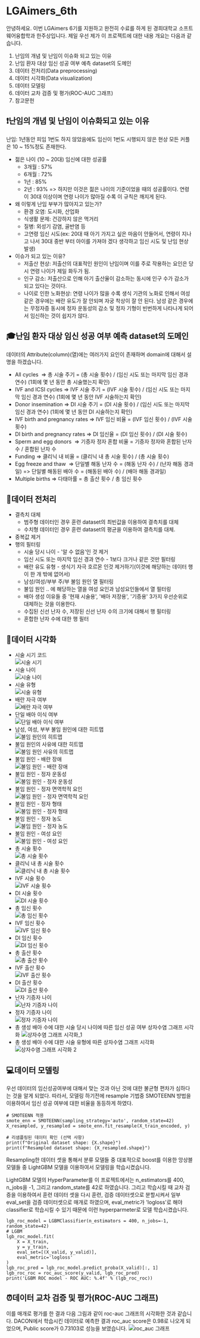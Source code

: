 # LGAimers_6th

안녕하세요. 이번 LGAimers 6기를 지원하고 완전히 수료를 하게 된 경희대학교 소프트웨어융합학과 한주상입니다. 제일 우선 제가 이 프로젝트에 대한 내용 개요는 다음과 같습니다.

1. 난임의 개념 및 난임이 이슈화 되고 있는 이유
2. 난임 환자 대상 임신 성공 여부 예측 dataset의 도메인
3. 데이터 전처리(Data preprocessing)
4. 데이터 시각화(Data visualization)
5. 데이터 모델링
6. 데이터 교차 검증 및 평가(ROC-AUC 그래프)
7. 참고문헌

## ❗난임의 개념 및 난임이 이슈화되고 있는 이유

난임: 1년동안 피임 1번도 하지 않았음에도 임신이 1번도 시행되지 않은 현상
모든 커플은 10 ~ 15%정도 존재한다.

+ 젊은 나이 (10 ~ 20대) 임신에 대한 성공률
  - 3개월 : 57%
  - 6개월 : 72%
  - 1년 : 85%
  - 2년 : 93%
    => 하지만 이것은 젊은 나이의 기준이었을 때의 성공률이다. 연령이 30대 이상이며 연령 나이가 많아질 수록 이 규칙은 깨지게 된다.
+ 왜 이렇게 난임 부부가 많아지고 있는가?
  - 환경 오염: 도시화, 산업화
  - 식생활 문제: 건강하지 않은 먹거리
  - 질병: 외성기 감염, 골반염 등
  - 고연령 임신 시도(ex: 20대 때 아기 가지고 싶은 마음이 안들어서, 연령이 지나고 나서 30대 중반 부터 아이를 가져야 겠다 생각하고 임신 시도 및 난임 현상 발생)
+ 이슈가 되고 있는 이유?
  - 저출산 현상: 저출산의 대표적인 원인이 난임이며 이를 주로 작용하는 요인은 당시 연령 나이가 제일 화두가 됨.
  - 인구 감소: 저출산으로 인해 아기 출산율이 감소하는 동시에 인구 수가 감소가 되고 있다는 것이다.
  - 나이로 인한 노화현상: 연령 나이가 많을 수록 생식 기관의 노화로 인해서 여성 같은 경우에는 배란 유도가 잘 안되며 자궁 착상이 잘 안 된다. 남성 같은 경우에는 무정자증 동시에 정자 운동성의 감소 및 정자 기형이 빈번하게 나타나게 되어서 임신하는 것이 쉽지가 않다.

## 🎓난임 환자 대상 임신 성공 여부 예측 dataset의 도메인
데이터의 Attribute(column)(열)에는 여러가지 요인이 존재하며 domain에 대해서 설명을 하겠습니다.
+ All cycles 
=> 총 시술 주기 = (총 시술 횟수) / (임신 시도 또는 마지막 임신 경과 연수) (1회에 몇 년 동안 총 시술했는지 확인)
+ IVF and ICSI cycles 
=> IVF 시술 주기 = (IVF 시술 횟수) / (임신 시도 또는 마지막 임신 경과 연수) (1회에 몇 년 동안 IVF 시술하는지 확인) 
+ Donor insemination
=> DI 시술 주기 = (DI 시술 횟수) / (임신 시도 또는 마지막 임신 경과 연수) (1회에 몇 년 동안 DI 시술하는지 확인) 
+ IVF birth and pregnancy rates
=> IVF 임신 비율 = (IVF 임신 횟수) / (IVF 시술 횟수)
+ DI birth and pregnancy rates 
=> DI 임신율 = (DI 임신 횟수) / (DI 시술 횟수) 
+ Sperm and egg donors 
=> 기증자 정자 혼합 비율 = 기증자 정자와 혼합된 난자 수 / 혼합된 난자 수
+ Funding
=> 클리닉 내 비율 = (클리닉 내 총 시술 횟수) / (총 시술 횟수)
+ Egg freeze and thaw 
=> 단일별 해동 난자 수 = (해동 난자 수) / (난자 해동 경과일)
=> 단일별 해동된 배아 수 = (해동된 배아 수) /  (배아 해동 경과일)
+ Multiple births 
=> 다태아률 = 총 출산 횟수 / 총 임신 횟수

## 🔎데이터 전처리

+ 결측치 대체
  - 범주형 데이터인 경우 훈련 dataset의 최빈값을 이용하여 결측치를 대체
  - 수치형 데이터인 경우 훈련 dataset의 평균을 이용하여 결측치를 대체.
+ 중복값 제거
+ 행의 필터링
  - 시술 당시 나이 - '알 수 없음'인 것 제거
  - 임신 시도 또는 마지막 임신 경과 연수 - 1보다 크거나 같은 것만 필터링
  - 배란 유도 유형 - 생식기 자극 호르몬 인것 제거하기(이것에 해당하는 데이터 행이 한 개 밖에 없어서)
  - 남성/여성/부부 주/부 불임 원인 열 필터링
  - 불임 원인 .. 에 해당하는 열을 여성 요인과 남성요인들에서 열 필터링
  - 배아 생성 이유들 중 '현재 시술용', '배아 저장용', '기증용' 3가지 우선순위로 대체하는 것을 이용한다.
  - 수집된 신선 난자 수, 저장된 신선 난자 수의 크기에 대해서 행 필터링
  - 혼합한 난자 수에 대한 행 필터

## 📸데이터 시각화

- 시술 시기 코드<br>
  ![시술 시기](image/cycle_year.png)
- 시술 나이<br>
  ![시술 나이](image/cycle_age.png)
- 시술 유형<br>
  ![시술 유형](image/cycle_type.png)
- 배란 자극 여부<br>
  ![배란 자극 여부](image/ovulation_stimulation.png)
- 단일 배아 이식 여부<br>
  ![단일 배아 이식 여부](image/similar_embryo.png)
- 남성, 여성, 부부 불임 원인에 대한 히트맵<br>
  ![불임 원인의 히트맵](image/cause_heatmap.png)
- 불임 원인의 사유에 대한 히트맵<br>
  ![불임 원인 사유의 히트맵](image/cause_heatmap_2.png)
- 불임 원인 - 배란 장애<br>
  ![불임 원인 - 배란 장애](image/cause_ovulation.png)
- 불임 원인 - 정자 운동성<br>
  ![불임 원인 - 정자 운동성](image/cause_sperm_exercise.png)
- 불임 원인 - 정자 면역학적 요인<br>
  ![불임 원인 - 정자 면역학적 요인](image/cause_sperm_factor.png)
- 불임 원인 - 정자 형태<br>
  ![불임 원인 - 정자 형태](image/cause_sperm_form.png)
- 불임 원인 - 정자 농도<br>
  ![불임 원인 - 정자 농도](image/cause_sperm_percent.png)
- 불임 원인 - 여성 요인<br>
  ![불임 원인 - 여성 요인](image/cause_woman.png)
- 총 시술 횟수<br>
  ![총 시술 횟수](image/total_cycle_count.png)
- 클리닉 내 총 시술 횟수<br>
  ![클리닉 내 총 시술 횟수](image/clinic_total_count.png)
- IVF 시술 횟수<br>
  ![IVF 시술 횟수](image/ivf_cycle_count.png)
- DI 시술 횟수<br>
  ![DI 시술 횟수](image/di_cycle_count.png)
- 총 임신 횟수<br>
  ![총 임신 횟수](image/total_pregnancy_count.png)
- IVF 임신 횟수<br>
  ![IVF 임신 횟수](image/ivf_pregnancy_count.png)
- DI 임신 횟수<br>
  ![DI 임신 횟수](image/di_preganacy_count.png)
- 총 출산 횟수<br>
  ![총 출산 횟수](image/total_birth_count.png)
- IVF 출산 횟수<br>
  ![IVF 출산 횟수](image/ivf_birth_count.png)
- DI 출산 횟수<br>
  ![DI 출산 횟수](image/di_birth_count.png)
- 난자 기증자 나이<br>
  ![난자 기증자 나이](image/egg_donor_age.png)
- 정자 기증자 나이<br>
  ![정자 기증자 나이](image/sperm_donor_age.png)
- 총 생성 배아 수에 대한 시술 당시 나이에 따른 임신 성공 여부 상자수염 그래프 시각화
  ![상자수염 그래프 시각화_1](image/total_embryo_cycle.png)
- 총 생성 배아 수에 대한 시술 유형에 따른 상자수염 그래프 시각화
  ![상자수염 그래프 시각화 2](image/type_total_embryo.png)

## 💻데이터 모델링
우선 데이터의 임신성공여부에 대해서 맞는 것과 아닌 것에 대한 불균형 편차가 심하다는 것을 알게 되었다. 따라서, 모델링 하기전에 resample 기법중 SMOTEENN 방법을 이용하여서 임신 성공 여부에 대한 비율을 동등하게 하였다.

```
# SMOTEENN 적용
smote_enn = SMOTEENN(sampling_strategy='auto', random_state=42)
X_resampled, y_resampled = smote_enn.fit_resample(X_train_encoded, y)

# 리샘플링된 데이터 확인 (선택 사항)
print(f"Original dataset shape: {X.shape}")
print(f"Resampled dataset shape: {X_resampled.shape}")
```

Resampling한 데이터 셋을 통해서 분류 모델들 중 대표적으로 boost를 이용한 앙상블 모델들 중 LightGBM 모델을 이용하여서 모델링을 학습시켰습니다. 

LightGBM 모델의 HyperParameter를 이 프로젝트에서는 n_estimators를 400, n_jobs을 -1, 그리고 random_state를 42로 하였습니다. 그리고 학습시킬 때 교차 검증을 이용하여서 훈련 데이터 셋을 다시 훈련, 검증 데이터셋으로 분할시켜서 일부 eval_set을 검증 데이터셋으로 매개로 하였으며, eval_metric가 'logloss'로 해야 classifier로 학습시킬 수 있기 때문에 이런 hyperparmeter로 모델 학습시켰습니다.

```
lgb_roc_model = LGBMClassifier(n_estimators = 400, n_jobs=-1, random_state=42)
# LGBM
lgb_roc_model.fit(
    X = X_train,
    y = y_train,
    eval_set=[(X_valid, y_valid)],
    eval_metric='logloss'
)
lgb_roc_pred = lgb_roc_model.predict_proba(X_valid)[:, 1]
lgb_roc_roc = roc_auc_score(y_valid, lgb_roc_pred)
print('LGBM ROC model - ROC AUC: %.4f' % (lgb_roc_roc))
```

## ⏰데이터 교차 검증 및 평가(ROC-AUC 그래프)
이를 매개로 평가를 한 결과 다음 그림과 같이 roc-auc 그래프의 시각화한 것과 같습니다. DACON에서 학습시킨 데이터로 예측한 결과  roc_auc score은 0.98로 나오게 되었으며, Public score가 0.73103로 성능을 보였습니다.
![roc_auc 그래프](image/roc_auc_score.png)
